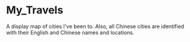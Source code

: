 # My_Travels
A display map of cities I've been to. Also, all Chinese cities are identified with their English and Chinese names and locations.
